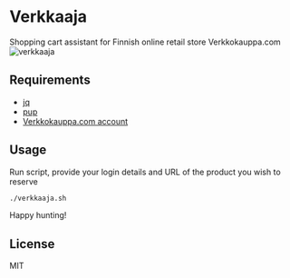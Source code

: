 # Verkkaaja
Shopping cart assistant for Finnish online retail store Verkkokauppa.com
![verkkaaja](https://user-images.githubusercontent.com/2776729/31810379-38a3eb74-b584-11e7-8de3-f866464d4a9f.gif)


## Requirements
 - [jq](https://github.com/stedolan/jq)
 - [pup](https://github.com/ericchiang/pup)
 - [Verkkokauppa.com account](https://www.verkkokauppa.com/)

## Usage
Run script, provide your login details and URL of the product you wish to reserve
```sh
./verkkaaja.sh
```

Happy hunting!

## License
MIT
